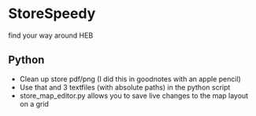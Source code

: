 # StoreSpeedy
find your way around HEB

## Python
- Clean up store pdf/png (I did this in goodnotes with an apple pencil)
- Use that and 3 textfiles (with absolute paths) in the python script
- store_map_editor.py allows you to save live changes to the map layout on a grid
